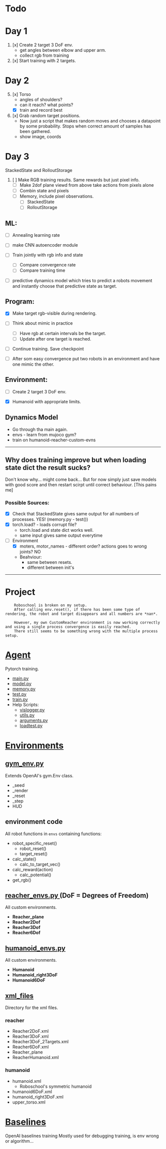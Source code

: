 # Todo

# Day 1 
1. [x] Create 2 target 3 DoF env.
	* get angles between elbow and upper arm.
	* collect rgb from training
3. [x] Start training with 2 targets.

# Day 2
5. [x] Torso
	* angles of shoulders?
	* can it reach? what points?
	* [x] train and record best
6. [x] Grab random target positions.
	* Now just a script that makes random moves and chooses a datapoint by some probability. Stops when correct amount of samples has been gathered.
	* show image, coords

# Day 3
StackedState and RolloutStorage

1. [ ] Make RGB training results. Same rewards but just pixel info.
	* [ ] Make 2dof plane viewd from above take actions from pixels alone
	* [ ] Combin state and pixels
	* [ ] Memory, include pixel observations.
		* [ ] StackedState
		* [ ] RolloutStorage

## ML:
* [ ] Annealing learning rate
* [ ] make CNN autoencoder module
* [ ] Train jointly with rgb info and state
	* [ ] Compare convergence rate 
	* [ ] Compare training time
* [ ] predictive dynamics model which tries to predict a robots movement and instantly choose that predictive state as target.


## Program:
* [x] Make target rgb-visible during rendering.
* [ ] Think about mimic in practice
	* [ ] Have rgb at certain intervals be the target.
	* [ ] Update after one target is reached.
* [ ] Continue training. Save checkpoint
* [ ] After som easy convergence put two robots in an environment and have one mimic the other.


## Environment:
* [ ] Create 2 target 3 DoF env.
* [x] Humanoid with appropriate limits.


## Dynamics Model
* Go through tha main again.
* envs - learn from mujoco gym?
* train on humanoid-reacher-custom-evns



----------------------------------------------------------------------------

## Why does training improve but when loading state dict the result sucks?
Don't know why... might come back...
But for now simply just save models with good score and then restart scirpt until correct behaviour. [This pains me]


### Possible Sources:
* [x] Check that StackedState gives same output for all numbers of processes. YES! (memory.py - test())
*	[x] torch.load? - loads corrupt file?
	* torch.load and state dict works well.
	* same input gives same output everytime
* [ ] Environment
	* [x] moters, motor_names - different order? actions goes to wrong joints? NO
	* Beahviour:
		* same between resets.
		* different between init's

------------------------------------------------------------------------------

Project
==========

		Roboschool is broken on my setup.
		After calling env.reset(), if there has been some type of rendering, the robot and target disappears and all numbers are *nan*.

		However, my own CustomReacher environment is now working correctly and using a single process convergence is easily reached.
		There still seems to be something wrong with the multiple process setup.

# [Agent](Agent/)
Pytorch training.

* [main.py](Agent/main.py)
* [model.py](Agent/model.py)
* [memory.py](Agent/memory.py)
* [test.py](Agent/test.py)
* [train.py](Agent/train.py)
* Help Scripts:
	* [vislogger.py](Agent/vislogger.py)
	* [utils.py](Agent/utils.py)
	* [arguments.py](Agent/arguments.py)
	* [loadtest.py](Agent/loadtest.py)

# [Environments](environments/)

##  [gym_env.py](environments/custom_envs.py)

Extends OpenAI's gym.Env class.
* _seed
* _render
* _reset
* _step
* HUD

## environment code

All robot functions in `envs` containing functions:
* robot_specific_reset()
	* robot_reset()
	* target_reset()
* calc_state()
	* calc_to_target_vec()
* calc_reward(action)
	* calc_potential()
* get_rgb()

##   [reacher_envs.py ](environments/reacher_envs.py) (DoF = Degrees of Freedom)
All custom environments.

* **Reacher_plane**
* **Reacher2Dof**
* **Reacher3Dof**
* **Reacher6Dof**

##   [humanoid_envs.py ](environments/humanoid_envs.py)
All custom environments.

* **Humanoid**
* **Humanoid_right3DoF**
* **Humanoid6DoF**



## [xml_files](environments/xml_files)
Directory for the xml files.

### reacher
*  Reacher2DoF.xml
*  Reacher3DoF.xml
*  Reacher3DoF_2Targets.xml
*  Reacher6DoF.xml
*  Reacher_plane
*  ReacherHumanoid.xml

### humanoid

* humanoid.xml
	* Roboschool's symmetric humanoid
* humanoid6DoF.xml
* humanoid_right3DoF.xml
* upper_torso.xml


# [Baselines](Baselines/)
OpenAI baselines training
Mostly used for debugging training, is env wrong or algorithm...


